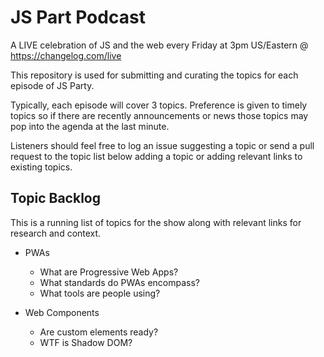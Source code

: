 # JS Part Podcast

A LIVE celebration of JS and the web every Friday at 3pm US/Eastern @ https://changelog.com/live

This repository is used for submitting and curating the topics for each episode of JS Party.

Typically, each episode will cover 3 topics. Preference is given to timely topics so if there are 
recently announcements or news those topics may pop into the agenda at the last minute.

Listeners should feel free to log an issue suggesting a topic or send a pull request to the topic list below 
adding a topic or adding relevant links to existing topics.

## Topic Backlog

This is a running list of topics for the show along with relevant links for research and context.


* PWAs
  * What are Progressive Web Apps?
  * What standards do PWAs encompass?
  * What tools are people using?

* Web Components
  * Are custom elements ready?
  * WTF is Shadow DOM?



